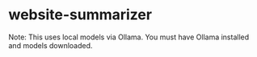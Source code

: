 # website-summarizer

Note: This uses local models via Ollama. You must have Ollama installed and models downloaded.
